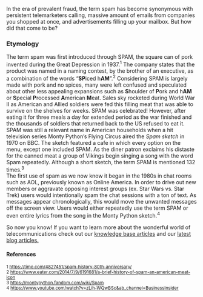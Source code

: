In the era of prevalent fraud, the term spam has become synonymous with persistent telemarketers calling, massive amount of emails from companies you shopped at once, and advertisements filling up your mailbox. But how did that come to be?   
### Etymology 
The term spam was first introduced through SPAM, the square can of pork invented during the Great Depression in 1937.<sup>1</sup> The company states that the product was named in a naming contest, by the brother of an executive, as a combination of the words “**SP**iced h**AM**”.<sup>2</sup> Considering SPAM is largely made with pork and no spices, many were left confused and speculated about other less appealing expansions such as **S**houlder of **P**ork and h**AM** or **S**pecial **P**rocessed **A**merican **M**eat.  Sales sky rocketed during World War II as American and Allied soldiers were fed this filling meat that was able to survive on the shelves for weeks. SPAM was celebrated! However, after eating it for three meals a day for extended period as the war finished and the thousands of soldiers that returned back to the US refused to eat it.   
SPAM was still a relevant name in American households when a hit television series Monty Python’s Flying Circus aired the *Spam sketch* in 1970 on BBC. The sketch featured a cafe in which every option on the menu, except one included SPAM. As the diner patron exclaims his distaste for the canned meat a group of Vikings begin singing a song with the word Spam repeatedly. Although a short sketch, the term SPAM is mentioned 132 times.<sup>3</sup>  
The first use of spam as we now know it began in the 1980s in chat rooms such as AOL, previously known as Online America. In order to drive out new members or aggravate opposing interest groups (ex. Star Wars vs. Star Trek) users would intentionally spam the chat sessions with a ton of text. As messages appear chronologically, this would move the unwanted messages off the screen view. Users would either repeatedly use the term SPAM or even entire lyrics from the song in the Monty Python sketch.<sup>4</sup>
     
So now you know! If you want to learn more about the wonderful world of telecommunications check out our [knowledge base articles](https://www.sipstack.com/resources/knowledge-base/) and our [latest blog articles.](https://www.sipstack.com/resources/blog/)  

#### References  
<sup>1 <a href="https://time.com/4827451/spam-history-80th-anniversary/" class="ss-reference" target="_blank">https://time.com/4827451/spam-history-80th-anniversary/</a></sup>   
<sup>2 <a href="https://www.eater.com/2014/7/9/6191681/a-brief-history-of-spam-an-american-meat-icon" class="ss-reference" target="_blank">https://www.eater.com/2014/7/9/6191681/a-brief-history-of-spam-an-american-meat-icon</a></sup>   
<sup>3 <a href="https://montypython.fandom.com/wiki/Spam" class="ss-reference" target="_blank">https://montypython.fandom.com/wiki/Spam</a></sup>   
<sup>4 <a href="https://www.youtube.com/watch?v=zLih-WQwBSc&ab_channel=BusinessInsider" class="ss-reference" target="_blank">https://www.youtube.com/watch?v=zLih-WQwBSc&ab_channel=BusinessInsider</a></sup> 

